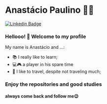 
<!--
**anastaciopaulino/anastaciopaulino** is a ✨ _special_ ✨ repository because its `README.md` (this file) appears on your GitHub profile.

Here are some ideas to get you started:

- 🔭 I’m currently working on ...
- 🌱 I’m currently learning ...
- 👯 I’m looking to collaborate on ...
- 🤔 I’m looking for help with ...
- 💬 Ask me about ...
- 📫 How to reach me: ...
- 😄 Pronouns: ...
- ⚡ Fun fact: ...
-->

# Anastácio Paulino :man_technologist:
[![Linkedin Badge](https://img.shields.io/badge/-LinkedIn-blue?style=flat-square&logo=Linkedin&logoColor=white&link=https://www.linkedin.com/in/jrmarcelo/)](https://www.linkedin.com/in/anast%C3%A1cio-cassiano-cp-006b02191/)

### Hellooo! 👋 Welcome to my profile
My name is Anastácio and ...:

 - 📚 I really like to learn;
 - 💻🎮 a player in his spare time
 - 🚌 I like to travel, despite not traveling much;
 
 ### Enjoy the repositories and good studies
 #### always come back and follow me😉
